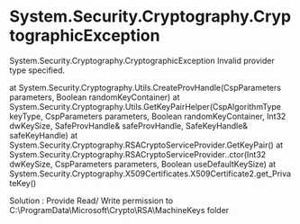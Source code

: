 
# System.Security.Cryptography.CryptographicException
System.Security.Cryptography.CryptographicException
Invalid provider type specified.

   at System.Security.Cryptography.Utils.CreateProvHandle(CspParameters parameters, Boolean randomKeyContainer)
   at System.Security.Cryptography.Utils.GetKeyPairHelper(CspAlgorithmType keyType, CspParameters parameters, Boolean randomKeyContainer, Int32 dwKeySize, SafeProvHandle& safeProvHandle, SafeKeyHandle& safeKeyHandle)
   at System.Security.Cryptography.RSACryptoServiceProvider.GetKeyPair()
   at System.Security.Cryptography.RSACryptoServiceProvider..ctor(Int32 dwKeySize, CspParameters parameters, Boolean useDefaultKeySize)
   at System.Security.Cryptography.X509Certificates.X509Certificate2.get_PrivateKey()
   
   Solution : Provide Read/ Write permission to C:\ProgramData\Microsoft\Crypto\RSA\MachineKeys folder
